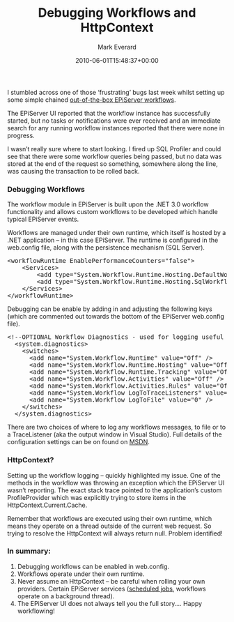 ﻿---
title: Debugging Workflows and HttpContext
date: 2010-06-01T15:48:37+00:00
author: Mark Everard
layout: post
permalink: /2010/06/01/debugging-workflows-and-httpcontext/
dsq_thread_id:
  - "1078927595"
categories:
  - Episerver
---
I stumbled across one of those &#8216;frustrating&#8217; bugs last week whilst setting up some simple chained <a href="http://world.episerver.com/Blogs/Joe-Bianco/Dates/2009/10/Enabling-the-EPiServer-CMS-Workflows/" target="_blank">out-of-the-box EPiServer workflows</a>.

The EPiServer UI reported that the workflow instance has successfully started, but no tasks or notifications were ever received and an immediate search for any running workflow instances reported that there were none in progress.

I wasn&#8217;t really sure where to start looking. I fired up SQL Profiler and could see that there were some workflow queries being passed, but no data was stored at the end of the request so something, somewhere along the line, was causing the transaction to be rolled back.

### Debugging Workflows

The workflow module in EPiServer is built upon the .NET 3.0 workflow functionality and allows custom workflows to be developed which handle typical EPiServer events.

Workflows are managed under their own runtime, which itself is hosted by a .NET application &#8211; in this case EPiServer. The runtime is configured in the web.config file, along with the persistence mechanism (SQL Server).

<pre class="brush: xml; title: ; notranslate" title="">&lt;workflowRuntime EnablePerformanceCounters="false"&gt;
    &lt;Services&gt;
        &lt;add type="System.Workflow.Runtime.Hosting.DefaultWorkflowSchedulerService, System.Workflow.Runtime, Version=3.0.00000.0, Culture=neutral, PublicKeyToken=31bf3856ad364e35" maxSimultaneousWorkflows="5" /&gt;
        &lt;add type="System.Workflow.Runtime.Hosting.SqlWorkflowPersistenceService, System.Workflow.Runtime, Version=3.0.0.0, Culture=neutral, PublicKeyToken=31bf3856ad364e35" UnloadOnIdle="true" /&gt;
    &lt;/Services&gt;
&lt;/workflowRuntime&gt;
</pre>

Debugging can be enable by adding in and adjusting the following keys (which are commented out towards the bottom of the EPiServer web.config file).

<pre class="brush: xml; title: ; notranslate" title="">&lt;!--OPTIONAL Workflow Diagnostics - used for logging useful information for debugging purposes--&gt;
  &lt;system.diagnostics&gt;
    &lt;switches&gt;
      &lt;add name="System.Workflow.Runtime" value="Off" /&gt;
      &lt;add name="System.Workflow.Runtime.Hosting" value="Off" /&gt;
      &lt;add name="System.Workflow.Runtime.Tracking" value="Off" /&gt;
      &lt;add name="System.Workflow.Activities" value="Off" /&gt;
      &lt;add name="System.Workflow.Activities.Rules" value="Off" /&gt;
      &lt;add name="System.Workflow LogToTraceListeners" value="1" /&gt;
      &lt;add name="System.Workflow LogToFile" value="0" /&gt;
    &lt;/switches&gt;
  &lt;/system.diagnostics&gt;
</pre>

There are two choices of where to log any workflows messages, to file or to a TraceListener (aka the output window in Visual Studio). Full details of the configuration settings can be on found on <a href="http://msdn.microsoft.com/en-us/library/ms732240.aspx" target="_blank">MSDN</a>.

### HttpContext?

Setting up the workflow logging &#8211; quickly highlighted my issue. One of the methods in the workflow was throwing an exception which the EPiServer UI wasn&#8217;t reporting. The exact stack trace pointed to the application&#8217;s custom ProfileProvider which was explicitly trying to store items in the HttpContext.Current.Cache.

Remember that workflows are executed using their own runtime, which means they operate on a thread outside of the current web request. So trying to resolve the HttpContext will always return null. Problem identified!

### In summary:

  1. Debugging workflows can be enabled in web.config.
  2. Workflows operate under their own runtime.
  3. Never assume an HttpContext &#8211; be careful when rolling your own providers. Certain EPiServer services (<a href="http://world.episerver.com/Templates/Forum/Pages/Thread.aspx?epslanguage=en&id=37635" target="_blank">scheduled jobs</a>, workflows operate on a background thread).
  4. The EPiServer UI does not always tell you the full story&#8230;.
Happy workflowing!</ol>